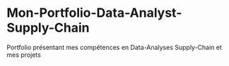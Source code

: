 # Mon-Portfolio-Data-Analyst-Supply-Chain
Portfolio présentant mes compétences en Data-Analyses Supply-Chain et mes projets 
